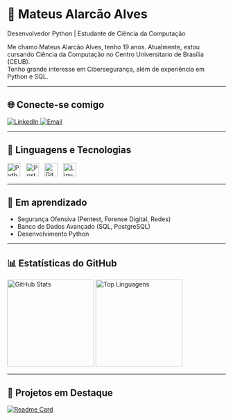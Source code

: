 # 🤖 Mateus Alarcão Alves

Desenvolvedor Python | Estudante de Ciência da Computação

Me chamo Mateus Alarcão Alves, tenho 19 anos. Atualmente, estou cursando Ciência da Computação no Centro Universitario de Brasília (CEUB).  
Tenho grande interesse em Cibersegurança, além de experiência em Python e SQL. 

---

## 🌐 Conecte-se comigo

<p align="left">
  <a href="https://www.linkedin.com/in/alarcao-alves10/" target="_blank">
    <img src="https://img.shields.io/badge/LinkedIn-Connect-0A66C2?style=for-the-badge&logo=linkedin&logoColor=white" alt="LinkedIn"/>
  </a>
  <a href="mailto:mateusalves0754@gmail.com" target="_blank">
    <img src="https://img.shields.io/badge/Email-Send-FF6F61?style=for-the-badge&logo=gmail&logoColor=white" alt="Email"/>
  </a>
</p>

---

## 🤖 Linguagens e Tecnologias

<img
   align="left"
   alt="Python"
   title="Python"
   width="30px"
   style="padding-right: 10px;"
   src="https://cdn.jsdelivr.net/gh/devicons/devicon@latest/icons/python/python-original.svg"
/>

<img
   align="left"
   alt="PostgreSQL"
   title="PostgreSQL"
   width="30px"
   style="padding-right: 10px;"
   src="https://cdn.jsdelivr.net/gh/devicons/devicon@latest/icons/postgresql/postgresql-original.svg"
/>

<img
   align="left"
   alt="Git"
   title="Git"
   width="30px"
   style="padding-right: 10px;"
   src="https://cdn.jsdelivr.net/gh/devicons/devicon@latest/icons/git/git-original.svg"
/>

<img
   align="left"
   alt="Linux"
   title="Linux"
   width="30px"
   style="padding-right: 10px;"
   src="https://cdn.jsdelivr.net/gh/devicons/devicon@latest/icons/linux/linux-original.svg"
/>

<br/><br/>

---

## 🎯 Em aprendizado

- Segurança Ofensiva (Pentest, Forense Digital, Redes)  
- Banco de Dados Avançado (SQL, PostgreSQL)  
- Desenvolvimento Python  

---

## 📊 Estatísticas do GitHub

<p align="left">
  <img 
    alt="GitHub Stats" 
    height="200" 
    src="https://github-readme-stats.vercel.app/api?username=mateus-alarcao&show_icons=true&theme=tokyonight&locale=pt-br" 
  />
  <img 
    alt="Top Linguagens" 
    height="200" 
    src="https://github-readme-stats.vercel.app/api/top-langs/?username=mateus-alarcao&theme=tokyonight&layout=compact&custom_title=Tecnologias&langs_count=9" 
  />
</p>

---

## 🚀 Projetos em Destaque

[![Readme Card](https://github-readme-stats.vercel.app/api/pin/?username=mateus-alarcao&repo=USP---Ciencia-da-Computacao-com-Python&theme=tokyonight)](https://github.com/mateus-alarcao/USP---Ciencia-da-Computacao-com-Python)
